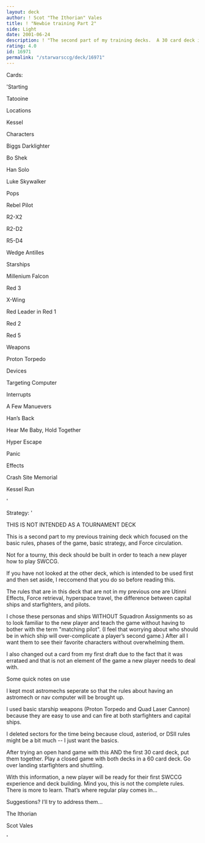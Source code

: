 ```yaml
---
layout: deck
author: ! Scot "The Ithorian" Vales
title: ! "Newbie training Part 2"
side: Light
date: 2001-06-24
description: ! "The second part of my training decks.  A 30 card deck intended as a follow-up to Part 1 in order to teach space rules to new players."
rating: 4.0
id: 16971
permalink: "/starwarsccg/deck/16971"
---
```

Cards: 

'Starting

Tatooine



Locations

Kessel



Characters

Biggs Darklighter

Bo Shek

Han Solo

Luke Skywalker

Pops

Rebel Pilot

R2-X2

R2-D2

R5-D4

Wedge Antilles



Starships

Millenium Falcon

Red 3

X-Wing

Red Leader in Red 1

Red 2

Red 5



Weapons

Proton Torpedo



Devices

Targeting Computer



Interrupts

A Few Manuevers

Han’s Back

Hear Me Baby, Hold Together

Hyper Escape

Panic



Effects

Crash Site Memorial

Kessel Run

'

Strategy: '

THIS IS NOT INTENDED AS A TOURNAMENT DECK


This is a second part to my previous training deck which focused on the basic rules, phases of the game, basic strategy, and Force circulation.

Not for a tourny, this deck should be built in order to teach a new player how to play SWCCG.


If you have not looked at the other deck, which is intended to be used first and then set aside, I reccomend that you do so before reading this.


The rules that are in this deck that are not in my previous one are Utinni Effects, Force retrieval, hyperspace travel, the difference between capital ships and starfighters, and pilots.


I chose these personas and ships WITHOUT Squadron Assignments so as to look familiar to the new player and teach the game without having to bother with the term "matching pilot".  (I feel that worrying about who should be in which ship will over-complicate a player’s second game.)  After all I want them to see their favorite characters without overwhelming them.

I also changed out a card from my first draft due to the fact that it was errataed and that is not an element of the game a new player needs to deal with.


Some quick notes on use

I kept most astromechs seperate so that the rules about having an astromech or nav computer will be brought up.

I used basic starship weapons (Proton Torpedo and Quad Laser Cannon) because they are easy to use and can fire at both starfighters and capital ships.

I deleted sectors for the time being because cloud, asteriod, or DSII rules might be a bit much -- I just want the basics.



After trying an open hand game with this AND the first 30 card deck, put them together.  Play a closed game with both decks in a 60 card deck.  Go over landing starfighters and shuttling.


With this information, a new player will be ready for their first SWCCG experience and deck building.  Mind you, this is not the complete rules.  There is more to learn.  That’s where regular play comes in...


Suggestions?  I’ll try to address them...


The Ithorian

Scot Vales


'
